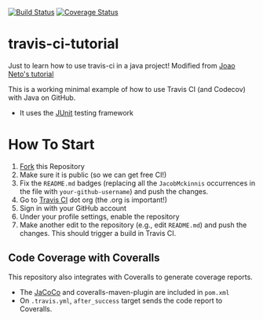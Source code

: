 [![Build Status](https://travis-ci.org/JacobMckinnis/travis-ci-tutorial.svg?branch=master)](https://travis-ci.org/bdwolfe/travis-ci-tutorial)
[![Coverage Status](https://coveralls.io/repos/github/JacobMckinnis/travis-ci-tutorial/badge.svg?branch=master)](https://coveralls.io/github/JacobMckinnis/travis-ci-tutorial?branch=master)

# travis-ci-tutorial
Just to learn how to use travis-ci in a java project! Modified from [Joao Neto's tutorial](https://github.com/joaomlneto/travis-ci-tutorial-java)

This is a working minimal example of how to use Travis CI (and Codecov) with Java on GitHub.

- It uses the [JUnit](https://junit.org) testing framework


# How To Start

1. [Fork](https://github.com/JacobMckinnis/travis-ci-tutorial/fork) this Repository
2. Make sure it is public (so we can get free CI!)
3. Fix the `README.md` badges (replacing all the `JacobMckinnis` occurrences in the file with `your-github-username`) and push the changes.
4. Go to [Travis CI](http://travis-ci.org) dot org (the .org is important!)
5. Sign in with your GitHub account
6. Under your profile settings, enable the repository
7. Make another edit to the repository (e.g., edit `README.md`) and push the changes. This should trigger a build in Travis CI.

## Code Coverage with Coveralls

This repository also integrates with Coveralls to generate coverage reports.
- The [JaCoCo](https://www.jacoco.org) and coveralls-maven-plugin are included in `pom.xml`
- On `.travis.yml`, `after_success` target sends the code report to Coveralls.
